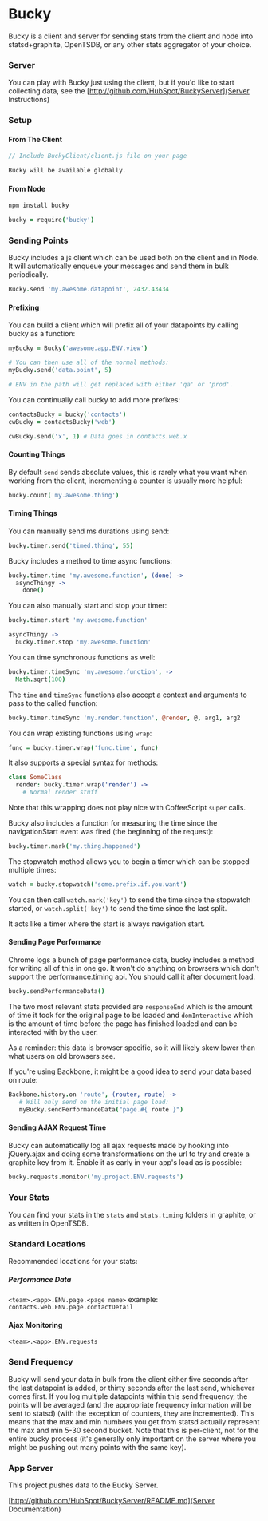 Bucky
=====

Bucky is a client and server for sending stats from the client and node into statsd+graphite, OpenTSDB, or any
other stats aggregator of your choice.

### Server

You can play with Bucky just using the client, but if you'd like to start collecting data, see the
[http://github.com/HubSpot/BuckyServer](Server Instructions)

### Setup

#### From The Client

```javascript
// Include BuckyClient/client.js file on your page

Bucky will be available globally.
```

#### From Node

```bash
npm install bucky
```

```coffeescript
bucky = require('bucky')
```

### Sending Points

Bucky includes a js client which can be used both on the client and in Node.  It will automatically
enqueue your messages and send them in bulk periodically.

```coffeescript
Bucky.send 'my.awesome.datapoint', 2432.43434
```

#### Prefixing

You can build a client which will prefix all of your datapoints by calling bucky as a function:

```coffeescript
myBucky = Bucky('awesome.app.ENV.view')

# You can then use all of the normal methods:
myBucky.send('data.point', 5)

# ENV in the path will get replaced with either 'qa' or 'prod'.
```

You can continually call bucky to add more prefixes:

```coffeescript
contactsBucky = bucky('contacts')
cwBucky = contactsBucky('web')

cwBucky.send('x', 1) # Data goes in contacts.web.x
```

#### Counting Things

By default `send` sends absolute values, this is rarely what you want when working from the client, incrementing
a counter is usually more helpful:

```coffeescript
bucky.count('my.awesome.thing')
```

#### Timing Things

You can manually send ms durations using send:

```coffeescript
bucky.timer.send('timed.thing', 55)
```

Bucky includes a method to time async functions:

```coffeescript
bucky.timer.time 'my.awesome.function', (done) ->
  asyncThingy ->
    done()
```

You can also manually start and stop your timer:

```coffeescript
bucky.timer.start 'my.awesome.function'

asyncThingy ->
  bucky.timer.stop 'my.awesome.function'
```

You can time synchronous functions as well:

```coffeescript
bucky.timer.timeSync 'my.awesome.function', ->
  Math.sqrt(100)
```

The `time` and `timeSync` functions also accept a context and arguments to pass to the 
called function:

```coffeescript
bucky.timer.timeSync 'my.render.function', @render, @, arg1, arg2
```

You can wrap existing functions using `wrap`:

```coffeescript
func = bucky.timer.wrap('func.time', func)
```

It also supports a special syntax for methods:

```coffeescript
class SomeClass
  render: bucky.timer.wrap('render') ->
    # Normal render stuff
```

Note that this wrapping does not play nice with CoffeeScript `super` calls.

Bucky also includes a function for measuring the time since the navigationStart event was fired (the beginning of the request):

```coffeescript
bucky.timer.mark('my.thing.happened')
```

The stopwatch method allows you to begin a timer which can be stopped multiple times:
```coffeescript
watch = bucky.stopwatch('some.prefix.if.you.want')
```

You can then call `watch.mark('key')` to send the time since the stopwatch started, or
`watch.split('key')` to send the time since the last split.

It acts like a timer where the start is always navigation start.

#### Sending Page Performance

Chrome logs a bunch of page performance data, bucky includes a method for writing all of this in
one go.  It won't do anything on browsers which don't support the performance.timing api.  You should
call it after document.load.

```coffeescript
bucky.sendPerformanceData()
```

The two most relevant stats provided are `responseEnd` which is the amount of time it took for the
original page to be loaded and `domInteractive` which is the amount of time before the page has
finished loaded and can be interacted with by the user.

As a reminder: this data is browser specific, so it will likely skew lower than what users on
old browsers see.

If you're using Backbone, it might be a good idea to send your data based on route:

```coffeescript
Backbone.history.on 'route', (router, route) ->
   # Will only send on the initial page load:
   myBucky.sendPerformanceData("page.#{ route }")
```

#### Sending AJAX Request Time

Bucky can automatically log all ajax requests made by hooking into jQuery.ajax and doing some transformations
on the url to try and create a graphite key from it.  Enable it as early in your app's load as is possible:

```coffeescript
bucky.requests.monitor('my.project.ENV.requests')
```

### Your Stats

You can find your stats in the `stats` and `stats.timing` folders in graphite, or as written in OpenTSDB.

### Standard Locations

Recommended locations for your stats:

##### Performance Data
`<team>.<app>.ENV.page.<page name>`
example: `contacts.web.ENV.page.contactDetail`

#### Ajax Monitoring
`<team>.<app>.ENV.requests`

### Send Frequency

Bucky will send your data in bulk from the client either five seconds after the last datapoint is added, or thirty seconds after
the last send, whichever comes first.  If you log multiple datapoints within this send frequency, the points will
be averaged (and the appropriate frequency information will be sent to statsd) (with the exception of counters, they
are incremented).  This means that the max and min numbers you get from statsd actually represent the max and min 
5-30 second bucket.  Note that this is per-client, not for the entire bucky process (it's generally only important
on the server where you might be pushing out many points with the same key).

### App Server

This project pushes data to the Bucky Server.

[http://github.com/HubSpot/BuckyServer/README.md](Server Documentation)

